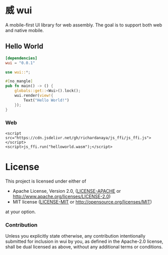 # 威 wui

A mobile-first UI library for web assembly. The goal is to support both web and native mobile.

## Hello World
```toml
[dependencies]
wui = "0.0.1"
```

```rust
use wui::*;

#[no_mangle]
pub fn main() -> () {
    globals::get::<Wui>().lock();
    wui.render(view!{
        Text("Hello World!")
    });
}
```

### Web
```
<script src="https://cdn.jsdelivr.net/gh/richardanaya/js_ffi/js_ffi.js"></script>
<script>js_ffi.run("helloworld.wasm");</script>
```

# License

This project is licensed under either of

 * Apache License, Version 2.0, ([LICENSE-APACHE](LICENSE-APACHE) or
   http://www.apache.org/licenses/LICENSE-2.0)
 * MIT license ([LICENSE-MIT](LICENSE-MIT) or
   http://opensource.org/licenses/MIT)

at your option.

### Contribution

Unless you explicitly state otherwise, any contribution intentionally submitted for inclusion in wui by you, as defined in the Apache-2.0 license, shall be dual licensed as above, without any additional terms or conditions.
